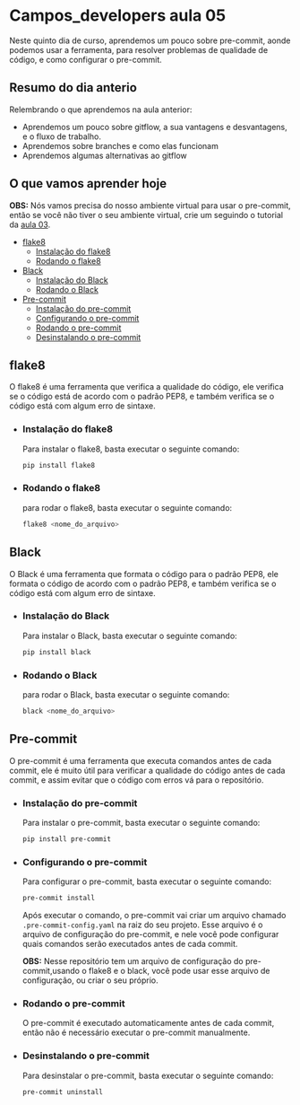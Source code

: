 # Campos_developers aula 05

Neste quinto dia de curso, aprendemos um pouco sobre pre-commit, aonde podemos usar a ferramenta, para resolver problemas de qualidade de código, e como configurar o pre-commit.

## Resumo do dia anterio

Relembrando o que aprendemos na aula anterior:

- Aprendemos um pouco sobre gitflow, a sua vantagens e desvantagens, e o fluxo de trabalho.
- Aprendemos sobre branches e como elas funcionam
- Aprendemos algumas alternativas ao gitflow

## O que vamos aprender hoje

**OBS:** Nós vamos precisa do nosso ambiente virtual para usar o pre-commit, então se você não tiver o seu ambiente virtual, crie um seguindo o tutorial da [aula 03](../aula03/README.md).

- [flake8](#flake8)
  - [Instalação do flake8](#instalação-do-flake8)
  - [Rodando o flake8](#rodando-o-flake8)
- [Black](#black)
  - [Instalação do Black](#instalação-do-black)
  - [Rodando o Black](#rodando-o-black)
- [Pre-commit](#pre-commit)
  - [Instalação do pre-commit](#instalação-do-pre-commit)
  - [Configurando o pre-commit](#configurando-o-pre-commit)
  - [Rodando o pre-commit](#rodando-o-pre-commit)
  - [Desinstalando o pre-commit](#desinstalando-o-pre-commit)



## flake8

O flake8 é uma ferramenta que verifica a qualidade do código, ele verifica se o código está de acordo com o padrão PEP8, e também verifica se o código está com algum erro de sintaxe.

- ### Instalação do flake8

    Para instalar o flake8, basta executar o seguinte comando:

    ```bash
    pip install flake8
    ```

- ### Rodando o flake8

    para rodar o flake8, basta executar o seguinte comando:

    ```bash
    flake8 <nome_do_arquivo>
    ```

## Black

O Black é uma ferramenta que formata o código para o padrão PEP8, ele formata o código de acordo com o padrão PEP8, e também verifica se o código está com algum erro de sintaxe.

- ### Instalação do Black

    Para instalar o Black, basta executar o seguinte comando:

    ```bash
    pip install black
    ```

- ### Rodando o Black

    para rodar o Black, basta executar o seguinte comando:

    ```bash
    black <nome_do_arquivo>
    ```

## Pre-commit

O pre-commit é uma ferramenta que executa comandos antes de cada commit, ele é muito útil para verificar a qualidade do código antes de cada commit, e assim evitar que o código com erros vá para o repositório.

- ### Instalação do pre-commit

    Para instalar o pre-commit, basta executar o seguinte comando:

    ```bash
    pip install pre-commit
    ```

- ### Configurando o pre-commit

    Para configurar o pre-commit, basta executar o seguinte comando:

    ```bash
    pre-commit install
    ```

    Após executar o comando, o pre-commit vai criar um arquivo chamado `.pre-commit-config.yaml` na raiz do seu projeto.
    Esse arquivo é o arquivo de configuração do pre-commit, e nele você pode configurar quais comandos serão executados antes de cada commit.

    **OBS:** Nesse repositório tem um arquivo de configuração do pre-commit,usando o flake8 e o black, você pode usar esse arquivo de configuração, ou criar o seu próprio.

- ### Rodando o pre-commit

    O pre-commit é executado automaticamente antes de cada commit, então não é necessário executar o pre-commit manualmente.

- ### Desinstalando o pre-commit

    Para desinstalar o pre-commit, basta executar o seguinte comando:

    ```bash
    pre-commit uninstall
    ```
